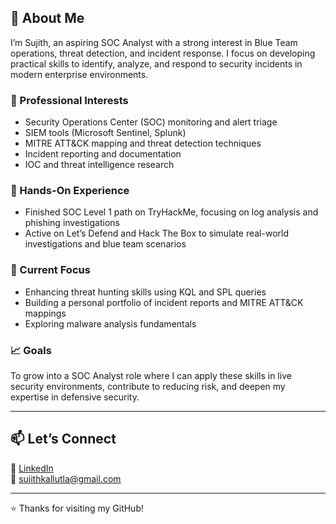 ## 👋 About Me

I’m Sujith, an aspiring SOC Analyst with a strong interest in Blue Team operations, threat detection, and incident response. I focus on developing practical skills to identify, analyze, and respond to security incidents in modern enterprise environments.

### 💼 Professional Interests
- Security Operations Center (SOC) monitoring and alert triage
- SIEM tools (Microsoft Sentinel, Splunk)
- MITRE ATT&CK mapping and threat detection techniques
- Incident reporting and documentation
- IOC and threat intelligence research

### 🔧 Hands-On Experience
- Finished SOC Level 1 path on TryHackMe, focusing on log analysis and phishing investigations
- Active on Let’s Defend and Hack The Box to simulate real-world investigations and blue team scenarios

### 🚀 Current Focus
- Enhancing threat hunting skills using KQL and SPL queries
- Building a personal portfolio of incident reports and MITRE ATT&CK mappings
- Exploring malware analysis fundamentals

### 📈 Goals
To grow into a SOC Analyst role where I can apply these skills in live security environments, contribute to reducing risk, and deepen my expertise in defensive security.

---



## 📫 Let’s Connect

🔗 [LinkedIn](www.linkedin.com/in/kallutla-sujith-satya-kiran-1b488b2aa)  
📩 sujithkallutla@gmail.com  

---

⭐ Thanks for visiting my GitHub!
